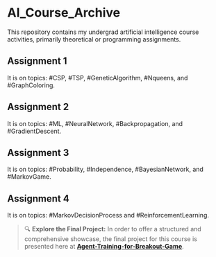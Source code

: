 # AI_Course_Archive
This repository contains my undergrad artificial intelligence course activities, primarily theoretical or programming assignments.

## Assignment 1
It is on topics: #CSP, #TSP, #GeneticAlgorithm, #Nqueens, and #GraphColoring.

## Assignment 2
It is on topics: #ML, #NeuralNetwork, #Backpropagation, and #GradientDescent.

## Assignment 3
It is on topics: #Probability, #Independence, #BayesianNetwork, and #MarkovGame.

## Assignment 4
It is on topics: #MarkovDecisionProcess and #ReinforcementLearning.

> 🔍 **Explore the Final Project:** In order to offer a structured and comprehensive showcase, the final project for this course is presented here at **[Agent-Training-for-Breakout-Game](https://github.com/MelvinMo/Agent-Training-for-Breakout-Game)**.

